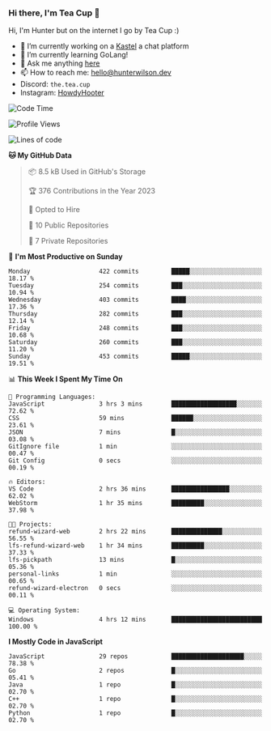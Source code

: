 ### Hi there, I'm Tea Cup 👋 

Hi, I'm Hunter but on the internet I go by Tea Cup :)

- 🔭 I’m currently working on a [Kastel](https://github.com/Kastelll) a chat platform
- 🌱 I’m currently learning GoLang!
- 💬 Ask me anything [here](https://github.com/TheTeaCup/TheTeaCup/issues)
- 📫 How to reach me: [hello@hunterwilson.dev](mailto:hello@hunterwilson.dev)
- Discord: `the.tea.cup`
- Instagram: [HowdyHooter](https://instagram.com/HowdyHooter)

<!--START_SECTION:waka-->
![Code Time](http://img.shields.io/badge/Code%20Time-318%20hrs%204%20mins-blue)

![Profile Views](http://img.shields.io/badge/Profile%20Views-2-blue)

![Lines of code](https://img.shields.io/badge/From%20Hello%20World%20I%27ve%20Written-754.9%20thousand%20lines%20of%20code-blue)

**🐱 My GitHub Data** 

> 📦 8.5 kB Used in GitHub's Storage 
 > 
> 🏆 376 Contributions in the Year 2023
 > 
> 💼 Opted to Hire
 > 
> 📜 10 Public Repositories 
 > 
> 🔑 7 Private Repositories 
 > 
📅 **I'm Most Productive on Sunday** 

```text
Monday                   422 commits         █████░░░░░░░░░░░░░░░░░░░░   18.17 % 
Tuesday                  254 commits         ███░░░░░░░░░░░░░░░░░░░░░░   10.94 % 
Wednesday                403 commits         ████░░░░░░░░░░░░░░░░░░░░░   17.36 % 
Thursday                 282 commits         ███░░░░░░░░░░░░░░░░░░░░░░   12.14 % 
Friday                   248 commits         ███░░░░░░░░░░░░░░░░░░░░░░   10.68 % 
Saturday                 260 commits         ███░░░░░░░░░░░░░░░░░░░░░░   11.20 % 
Sunday                   453 commits         █████░░░░░░░░░░░░░░░░░░░░   19.51 % 
```


📊 **This Week I Spent My Time On** 

```text
💬 Programming Languages: 
JavaScript               3 hrs 3 mins        ██████████████████░░░░░░░   72.62 % 
CSS                      59 mins             ██████░░░░░░░░░░░░░░░░░░░   23.61 % 
JSON                     7 mins              █░░░░░░░░░░░░░░░░░░░░░░░░   03.08 % 
GitIgnore file           1 min               ░░░░░░░░░░░░░░░░░░░░░░░░░   00.47 % 
Git Config               0 secs              ░░░░░░░░░░░░░░░░░░░░░░░░░   00.19 % 

🔥 Editors: 
VS Code                  2 hrs 36 mins       ████████████████░░░░░░░░░   62.02 % 
WebStorm                 1 hr 35 mins        █████████░░░░░░░░░░░░░░░░   37.98 % 

🐱‍💻 Projects: 
refund-wizard-web        2 hrs 22 mins       ██████████████░░░░░░░░░░░   56.55 % 
lfs-refund-wizard-web    1 hr 34 mins        █████████░░░░░░░░░░░░░░░░   37.33 % 
lfs-pickpath             13 mins             █░░░░░░░░░░░░░░░░░░░░░░░░   05.36 % 
personal-links           1 min               ░░░░░░░░░░░░░░░░░░░░░░░░░   00.65 % 
refund-wizard-electron   0 secs              ░░░░░░░░░░░░░░░░░░░░░░░░░   00.11 % 

💻 Operating System: 
Windows                  4 hrs 12 mins       █████████████████████████   100.00 % 
```

**I Mostly Code in JavaScript** 

```text
JavaScript               29 repos            ████████████████████░░░░░   78.38 % 
Go                       2 repos             █░░░░░░░░░░░░░░░░░░░░░░░░   05.41 % 
Java                     1 repo              █░░░░░░░░░░░░░░░░░░░░░░░░   02.70 % 
C++                      1 repo              █░░░░░░░░░░░░░░░░░░░░░░░░   02.70 % 
Python                   1 repo              █░░░░░░░░░░░░░░░░░░░░░░░░   02.70 % 
```




<!--END_SECTION:waka-->
